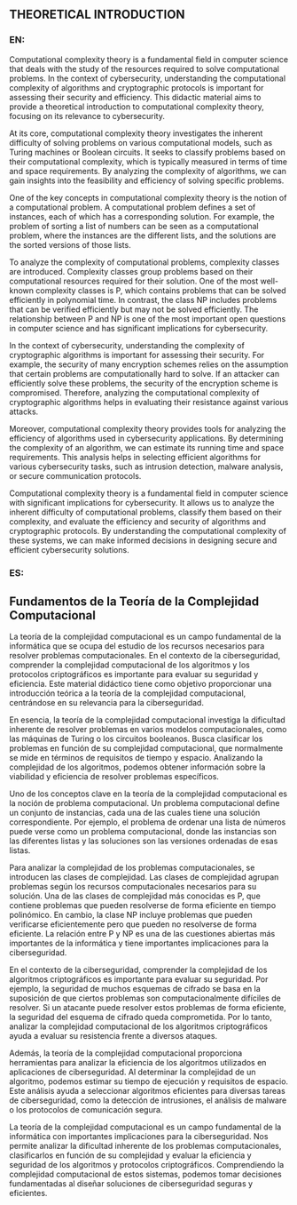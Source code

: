 ## THEORETICAL INTRODUCTION
### EN:
Computational complexity theory is a fundamental field in computer science that deals with the study of the 
resources required to solve computational problems. In the context of cybersecurity, understanding the 
computational complexity of algorithms and cryptographic protocols is important for assessing their security 
and efficiency. This didactic material aims to provide a theoretical introduction to computational complexity 
theory, focusing on its relevance to cybersecurity. 

At its core, computational complexity theory investigates the inherent difficulty of solving problems on various 
computational models, such as Turing machines or Boolean circuits. It seeks to classify problems based on their 
computational complexity, which is typically measured in terms of time and space requirements. By analyzing 
the complexity of algorithms, we can gain insights into the feasibility and efficiency of solving specific problems. 

One of the key concepts in computational complexity theory is the notion of a computational problem. A 
computational problem defines a set of instances, each of which has a corresponding solution. For example, the 
problem of sorting a list of numbers can be seen as a computational problem, where the instances are the 
different lists, and the solutions are the sorted versions of those lists. 

To analyze the complexity of computational problems, complexity classes are introduced. Complexity classes 
group problems based on their computational resources required for their solution. One of the most well-known 
complexity classes is P, which contains problems that can be solved efficiently in polynomial time. In contrast, 
the class NP includes problems that can be verified efficiently but may not be solved efficiently. The relationship 
between P and NP is one of the most important open questions in computer science and has significant 
implications for cybersecurity. 

In the context of cybersecurity, understanding the complexity of cryptographic algorithms is important for 
assessing their security. For example, the security of many encryption schemes relies on the assumption that 
certain problems are computationally hard to solve. If an attacker can efficiently solve these problems, the 
security of the encryption scheme is compromised. Therefore, analyzing the computational complexity of 
cryptographic algorithms helps in evaluating their resistance against various attacks. 

Moreover, computational complexity theory provides tools for analyzing the efficiency of algorithms used in 
cybersecurity applications. By determining the complexity of an algorithm, we can estimate its running time and 
space requirements. This analysis helps in selecting efficient algorithms for various cybersecurity tasks, such as 
intrusion detection, malware analysis, or secure communication protocols.

Computational complexity theory is a fundamental field in computer science with significant implications for 
cybersecurity. It allows us to analyze the inherent difficulty of computational problems, classify them based on 
their complexity, and evaluate the efficiency and security of algorithms and cryptographic protocols. By 
understanding the computational complexity of these systems, we can make informed decisions in designing 
secure and efficient cybersecurity solutions.

### ES:
## Fundamentos de la Teoría de la Complejidad Computacional

La teoría de la complejidad computacional es un campo fundamental de la informática que se ocupa del 
estudio de los recursos necesarios para resolver problemas computacionales. En el contexto de la 
ciberseguridad, comprender la complejidad computacional de los algoritmos y los protocolos criptográficos 
es importante para evaluar su seguridad y eficiencia. Este material didáctico tiene como objetivo 
proporcionar una introducción teórica a la teoría de la complejidad computacional, centrándose en su 
relevancia para la ciberseguridad.

En esencia, la teoría de la complejidad computacional investiga la dificultad inherente de resolver problemas 
en varios modelos computacionales, como las máquinas de Turing o los circuitos booleanos. Busca clasificar 
los problemas en función de su complejidad computacional, que normalmente se mide en términos de 
requisitos de tiempo y espacio. Analizando la complejidad de los algoritmos, podemos obtener información 
sobre la viabilidad y eficiencia de resolver problemas específicos.

Uno de los conceptos clave en la teoría de la complejidad computacional es la noción de problema 
computacional. Un problema computacional define un conjunto de instancias, cada una de las cuales tiene 
una solución correspondiente. Por ejemplo, el problema de ordenar una lista de números puede verse como 
un problema computacional, donde las instancias son las diferentes listas y las soluciones son las versiones
ordenadas de esas listas.

Para analizar la complejidad de los problemas computacionales, se introducen las clases de complejidad. Las 
clases de complejidad agrupan problemas según los recursos computacionales necesarios para su solución. 
Una de las clases de complejidad más conocidas es P, que contiene problemas que pueden resolverse de 
forma eficiente en tiempo polinómico. En cambio, la clase NP incluye problemas que pueden verificarse 
eficientemente pero que pueden no resolverse de forma eficiente. La relación entre P y NP es una de las 
cuestiones abiertas más importantes de la informática y tiene importantes implicaciones para la ciberseguridad.

En el contexto de la ciberseguridad, comprender la complejidad de los algoritmos criptográficos es 
importante para evaluar su seguridad. Por ejemplo, la seguridad de muchos esquemas de cifrado se basa en 
la suposición de que ciertos problemas son computacionalmente difíciles de resolver. Si un atacante puede 
resolver estos problemas de forma eficiente, la seguridad del esquema de cifrado queda comprometida. Por 
lo tanto, analizar la complejidad computacional de los algoritmos criptográficos ayuda a evaluar su 
resistencia frente a diversos ataques.

Además, la teoría de la complejidad computacional proporciona herramientas para analizar la eficiencia 
de los algoritmos utilizados en aplicaciones de ciberseguridad. Al determinar la complejidad de un algoritmo, 
podemos estimar su tiempo de ejecución y requisitos de espacio. Este análisis ayuda a seleccionar 
algoritmos eficientes para diversas tareas de ciberseguridad, como la detección de intrusiones, el análisis de 
malware o los protocolos de comunicación segura.

La teoría de la complejidad computacional es un campo fundamental de la informática con importantes 
implicaciones para la ciberseguridad. Nos permite analizar la dificultad inherente de los problemas 
computacionales, clasificarlos en función de su complejidad y evaluar la eficiencia y seguridad de los 
algoritmos y protocolos criptográficos. Comprendiendo la complejidad computacional de estos sistemas, 
podemos tomar decisiones fundamentadas al diseñar soluciones de ciberseguridad seguras y eficientes.
